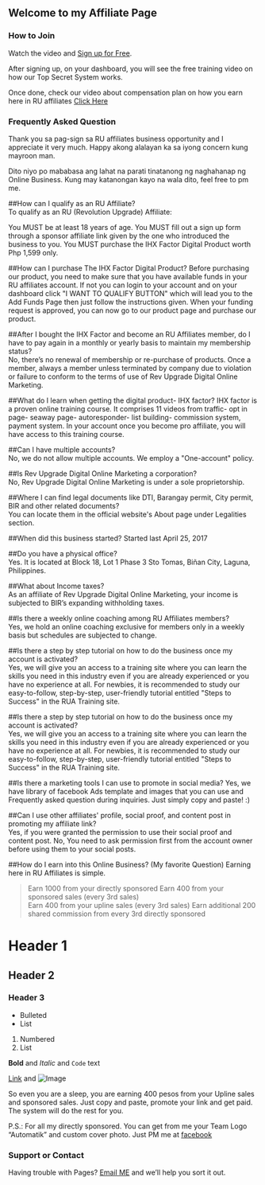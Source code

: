 ## Welcome to my Affiliate Page

### How to Join
Watch the video and [Sign up for Free](https://bit.ly/ruaff2017).

After signing up, on your dashboard, you will see the free training video on how our Top Secret System works. 

Once done, check our video about compensation plan on how you earn here in RU affiliates [Click Here](https://bit.ly/RUCompensation)

### Frequently Asked Question

Thank you sa pag-sign sa RU affiliates business opportunity and I appreciate it very much.
Happy akong alalayan ka sa iyong concern kung mayroon man. 

Dito niyo po mababasa ang lahat na parati tinatanong ng naghahanap ng Online Business. Kung may katanongan kayo na wala dito, feel free to pm me.


##How can I qualify as an RU Affiliate? 	
To qualify as an RU (Revolution Upgrade) Affiliate:

 You MUST be at least 18 years of age.
 You MUST fill out a sign up form through a sponsor affiliate link given by the one who introduced the business to you.
 You MUST purchase the IHX Factor Digital Product worth Php 1,599 only.
 
##How 	can I purchase The IHX Factor Digital Product? 	Before purchasing our product, you need to make sure that you have 	available funds in your RU affiliates account. If not you can login 	to your account 	and on your dashboard click "I 	WANT TO QUALIFY BUTTON" which will lead you to the Add 	Funds Page 	then just follow the instructions given. When your funding request is approved, you can now go to our product page and purchase our product.
 
##After I bought the IHX Factor and become an RU Affiliates member, do I 	have to pay again in a monthly or yearly basis to maintain my 	membership status? 	
No, there’s no renewal of membership or re-purchase of products. Once a member, always a member unless terminated by company due to violation or failure to conform to the terms of use of Rev Upgrade Digital Online Marketing.
 
##What do I learn when getting the digital product- IHX factor? 
IHX factor is a proven online training course. It comprises 11 videos 	from traffic- opt in page- seaway page- autoresponder- list building- commission system, payment system. In your account once you become pro affiliate, you will have access to this training course.  
 
##Can I have multiple accounts? 	
No, we do not allow multiple accounts. We employ a "One-account" policy.
 
##Is Rev Upgrade Digital Online Marketing a corporation? 	
No, Rev Upgrade Digital Online Marketing is under a sole proprietorship.
 
##Where 	I can find legal documents like DTI, Barangay permit, City permit, 	BIR and other related documents? 	
You can locate them in the official website's About 	page under Legalities section.
 
##When did this business started? 
Started 	last April 25, 2017
 
##Do 	you have a physical office? 	
Yes. It is located at Block 18, Lot 1 Phase 3 Sto Tomas, Biñan 	City, Laguna, Philippines.
 
##What about Income taxes? 	
As an affiliate of Rev Upgrade Digital Online Marketing, your income 	is subjected to BIR’s expanding withholding taxes.
 
##Is there a weekly online coaching among RU Affiliates members? 	
Yes, we hold an online coaching exclusive for members only in a 	weekly basis but schedules are subjected to change.
 
##Is there a step by step tutorial on how to do the business once my 	account is activated? 	
Yes, we will give you an access to a training site where you can learn the skills you need in this industry even if you are already 	experienced or you have no experience at all. For newbies, it is recommended to study our easy-to-follow, step-by-step, user-friendly 	tutorial entitled "Steps to Success" in the RUA Training 	site.
 
##Is there a step by step tutorial on how to do the business once my 	account is activated? 	
Yes, we will give you an access to a training site where you can learn the skills you need in this industry even if you are already experienced or you have no experience at all. For newbies, it is recommended to study our easy-to-follow, step-by-step, user-friendly 	tutorial entitled "Steps to Success" in the RUA Training 	site.
 
##Is there a marketing tools I can use to promote in social media? 
Yes, we have library of facebook Ads template and images that you can use and Frequently asked question during inquiries. Just simply copy and paste! :)
 
##Can I use other affiliates' profile, social proof, and content post in 	promoting my affiliate link? 	
Yes, if you were granted the permission to use their social proof 	and content post. No, You need to ask permission first from the 	account owner before using them to your social posts.
 
##How do I earn into this Online Business? (My favorite Question) Earning 	here in RU Affiliates is simple. 
>Earn 1000 from your directly sponsored 
>Earn 400 from your sponsored sales (every 3rd sales) 	
>Earn 400 from your upline sales (every 3rd sales) 
>Earn 	additional 200 shared commission from every 3rd directly sponsored 	

# Header 1
## Header 2
### Header 3

- Bulleted
- List

1. Numbered
2. List

**Bold** and _Italic_ and `Code` text

[Link](url) and ![Image](src)

So even you are a sleep, you are earning 400 pesos from your Upline sales and sponsored sales. Just copy and paste, promote your link and get paid. The system will do the rest for you.

P.S.: For all my directly sponsored. You can get from me your Team Logo “Automatik” and custom cover photo. Just PM me at [facebook](facebook.com/ruaff2017)

### Support or Contact

Having trouble with Pages? [Email ME](emailto:glen20web@gmail.com) and we’ll help you sort it out.
